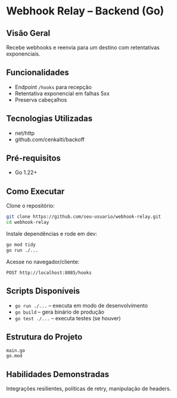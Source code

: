# Webhook Relay – Backend (Go)

## Visão Geral
Recebe webhooks e reenvia para um destino com retentativas exponenciais.

## Funcionalidades
- Endpoint `/hooks` para recepção
- Retentativa exponencial em falhas 5xx
- Preserva cabeçalhos

## Tecnologias Utilizadas
- net/http
- github.com/cenkalti/backoff

## Pré-requisitos
- Go 1.22+

## Como Executar
Clone o repositório:
```bash
git clone https://github.com/seu-usuario/webhook-relay.git
cd webhook-relay
```

Instale dependências e rode em dev:
```bash
go mod tidy
go run ./...
```

Acesse no navegador/cliente:
```text
POST http://localhost:8085/hooks
```

## Scripts Disponíveis
- `go run ./...` – executa em modo de desenvolvimento
- `go build` – gera binário de produção
- `go test ./...` – executa testes (se houver)

## Estrutura do Projeto
```
main.go
go.mod
```

## Habilidades Demonstradas
Integrações resilientes, políticas de retry, manipulação de headers.
